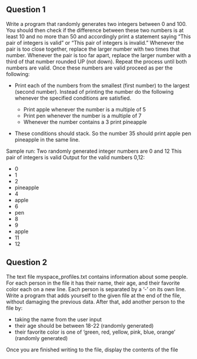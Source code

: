 Question 1
---------------
Write a program that randomly generates two integers between 0 and 100. You should then
check if the difference between these two numbers is at least 10 and no more than 50 and
accordingly print a statement saying “This pair of integers is valid” or “This pair of integers is
invalid.” Whenever the pair is too close together, replace the larger number with two times that
number. Whenever the pair is too far apart, replace the larger number with a third of that
number rounded UP (not down). Repeat the process until both numbers are valid.
Once these numbers are valid proceed as per the following:

- Print each of the numbers from the smallest (first number) to the largest (second
number). Instead of printing the number do the following whenever the specified
conditions are satisfied.
  - Print apple whenever the number is a multiple of 5
  - Print pen whenever the number is a multiple of 7
  - Whenever the number contains a 3 print pineapple

- These conditions should stack. So the number 35 should print apple pen pineapple
in the same line.

Sample run:
Two randomly generated integer numbers are 0 and 12
This pair of integers is valid
Output for the valid numbers 0,12:
  - 0
  - 1
  - 2
  - pineapple
  - 4
  - apple
  - 6
  - pen
  - 8
  - 9
  - apple
  - 11
  - 12


Question 2
--------------
The text file myspace_profiles.txt contains information about some people. For each person in
the file it has their name, their age, and their favorite color each on a new line. Each person is
separated by a ‘-’ on its own line.
Write a program that adds yourself to the given file at the end of the file, without damaging the
previous data. After that, add another person to the file by:
- taking the name from the user input
- their age should be between 18-22 (randomly generated)
- their favorite color is one of ‘green, red, yellow, pink, blue, orange’ (randomly generated)

Once you are finished writing to the file, display the contents of the file

